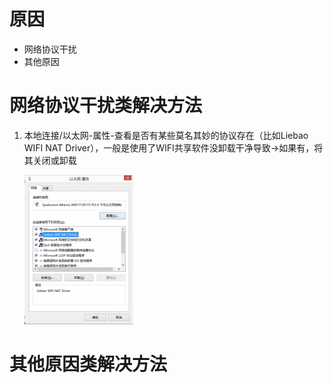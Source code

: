 <!-- TITLE: 故障 0 网络连接详细信息为空 -->
<!-- SUBTITLE: 本错误涵盖三大运营商 -->

# 原因

- 网络协议干扰
- 其他原因

# 网络协议干扰类解决方法

1. 本地连接/以太网-属性-查看是否有某些莫名其妙的协议存在（比如Liebao WIFI NAT Driver），一般是使用了WIFI共享软件没卸载干净导致->如果有，将其关闭或卸载

    ![Liebaowifi](/uploads/0-liebaowifi.png "Liebaowifi")

# 其他原因类解决方法
